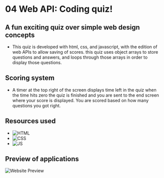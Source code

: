 # 04 Web API: Coding quiz!

## A fun exciting quiz over simple web design concepts

- This quiz is developed with html, css, and javascript, with the edition of web APIs to allow saving of scores. this quiz uses object arrays to store questions and answers, and loops through those arrays in order to display those questions.

## Scoring system

- A timer at the top right of the screen displays time left in the quiz when the time hits zero the quiz is finished and you are sent to the end screen where your score is displayed. You are scored based on how many questions you got right.

## Resources used 

- ![HTML](https://img.shields.io/badge/HTML5-E34F26?style=for-the-badge&logo=html5&logoColor=white)
- ![CSS](https://img.shields.io/badge/CSS3-1572B6?style=for-the-badge&logo=css3&logoColor=white)
- ![JS](https://img.shields.io/badge/JavaScript-F7DF1E?style=for-the-badge&logo=javascript&logoColor=black)

## Preview of applications

![Website Preview](./assets/Images/Screenshot%20(29).png)